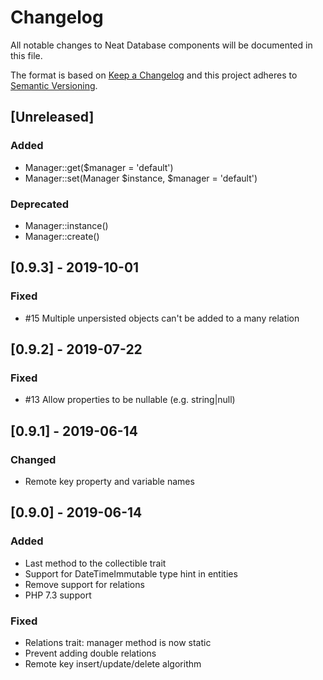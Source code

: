 # Changelog
All notable changes to Neat Database components will be documented in this file.

The format is based on [Keep a Changelog](https://keepachangelog.com/en/1.0.0/)
and this project adheres to [Semantic Versioning](https://semver.org/spec/v2.0.0.html).

## [Unreleased]
### Added
- Manager::get($manager = 'default')
- Manager::set(Manager $instance, $manager = 'default')

### Deprecated
- Manager::instance()
- Manager::create()

## [0.9.3] - 2019-10-01
### Fixed
- #15 Multiple unpersisted objects can't be added to a many relation

## [0.9.2] - 2019-07-22
### Fixed
- #13 Allow properties to be nullable (e.g. string|null)

## [0.9.1] - 2019-06-14
### Changed
- Remote key property and variable names

## [0.9.0] - 2019-06-14
### Added
- Last method to the collectible trait
- Support for DateTimeImmutable type hint in entities
- Remove support for relations
- PHP 7.3 support
### Fixed
- Relations trait: manager method is now static
- Prevent adding double relations
- Remote key insert/update/delete algorithm